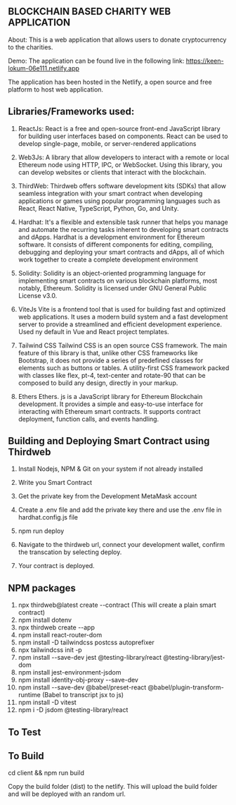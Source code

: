 BLOCKCHAIN BASED CHARITY WEB APPLICATION
--------------------------------------------------

About:
    This is a web application that allows users to donate cryptocurrency to the charities.

Demo:
    The application can be found live in the following link: https://keen-lokum-06e111.netlify.app

The application has been hosted in the Netlify, a open source and free platform to host web application.

Libraries/Frameworks used:
--------------------------------------------------

1. ReactJs:
    React is a free and open-source front-end JavaScript library for building user interfaces based on components. React can be used to develop single-page, mobile, or server-rendered applications

2. Web3Js:
    A library that allow developers to interact with a remote or local Ethereum node using HTTP, IPC, or WebSocket. Using this library, you can develop websites or clients that interact with the blockchain.

3. ThirdWeb:
    Thirdweb offers software development kits (SDKs) that allow seamless integration with your smart contract when developing applications or games using popular programming languages such as React, React Native, TypeScript, Python, Go, and Unity.

4. Hardhat:
    It's a flexible and extensible task runner that helps you manage and automate the recurring tasks inherent to developing smart contracts and dApps. Hardhat is a development environment for Ethereum software. It consists of different components for editing, compiling, debugging and deploying your smart contracts and dApps, all of which work together to create a complete development environment

5. Solidity:
    Solidity is an object-oriented programming language for implementing smart contracts on various blockchain platforms, most notably, Ethereum. Solidity is licensed under GNU General Public License v3.0.

6. ViteJs
    Vite is a frontend tool that is used for building fast and optimized web applications. It uses a modern build system and a fast development server to provide a streamlined and efficient development experience. Used ny default in Vue and React project templates.

7. Tailwind CSS
    Tailwind CSS is an open source CSS framework. The main feature of this library is that, unlike other CSS frameworks like Bootstrap, it does not provide a series of predefined classes for elements such as buttons or tables. A utility-first CSS framework packed with classes like flex, pt-4, text-center and rotate-90 that can be composed to build any design, directly in your markup.

8. Ethers
    Ethers. js is a JavaScript library for Ethereum Blockchain development. It provides a simple and easy-to-use interface for interacting with Ethereum smart contracts. It supports contract deployment, function calls, and events handling.

Building and Deploying Smart Contract using Thirdweb
--------------------------------------------------

1. Install Nodejs, NPM & Git on your system if not already installed

2. Write you Smart Contract

3. Get the private key from the Development MetaMask account

4. Create a .env file and add the private key there and use the .env file in hardhat.config.js file

5. npm run deploy

6. Navigate to the thirdweb url, connect your development wallet, confirm the transcation by selecting deploy.

7. Your contract is deployed.

NPM packages
--------------------------------------------------

1. npx thirdweb@latest create --contract (This will create a plain smart contract)
2. npm install dotenv
3. npx thirdweb create --app
4. npm install react-router-dom
5. npm install -D tailwindcss postcss autoprefixer
6. npx tailwindcss init -p
7. npm install --save-dev jest @testing-library/react @testing-library/jest-dom
8. npm install jest-environment-jsdom
9. npm install identity-obj-proxy --save-dev
10. npm install --save-dev @babel/preset-react @babel/plugin-transform-runtime (Babel to transcript jsx to js)
11. npm install -D vitest
12. npm i -D jsdom @testing-library/react


To Test
--------------------------------------------------


To Build
--------------------------------------------------

cd client && npm run build

Copy the build folder (dist) to the netlify. This will upload the build folder and will be deployed with an random url.
